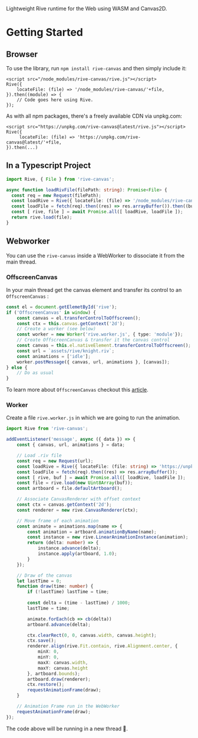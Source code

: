 Lightweight Rive runtime for the Web using WASM and Canvas2D.

# Getting Started

## Browser

To use the library, run `npm install rive-canvas` and then simply include it:

    <script src="/node_modules/rive-canvas/rive.js"></script>
    Rive({
        locateFile: (file) => '/node_modules/rive-canvas/'+file,
    }).then((module) => {
        // Code goes here using Rive.
    });

As with all npm packages, there's a freely available CDN via unpkg.com:

    <script src="https://unpkg.com/rive-canvas@latest/rive.js"></script>
    Rive({
         locateFile: (file) => 'https://unpkg.com/rive-canvas@latest/'+file,
    }).then(...)
    
## In a Typescript Project

```typescript
import Rive, { File } from 'rive-canvas';

async function loadRivFile(filePath: string): Promise<File> {
  const req = new Request(filePath);
  const loadRive = Rive({ locateFile: (file) => '/node_modules/rive-canvas/' + file });
  const loadFile = fetch(req).then((res) => res.arrayBuffer()).then((buf) => new Uint8Array(buf));
  const [ rive, file ] = await Promise.all([ loadRive, loadFile ]);
  return rive.load(file);
}
```

## Webworker

You can use the `rive-canvas` inside a WebWorker to dissociate it from the main thread.

### OffscreenCanvas
In your main thread get the canvas element and transfer its control to an `OffscreenCanvas` :
```typescript
const el = document.getElemetById('rive');
if ('OffscreenCanvas' in window) {
    const canvas = el.transferControlToOffscreen();
    const ctx = this.canvas.getContext('2d');
    // Create a worker (see below)
    const worker = new Worker('rive.worker.js', { type: 'module'});
    // Create OffscreenCanvas & transfer it the canvas control
    const canvas = this.el.nativeElement.transferControlToOffscreen();
    const url = `assets/rive/knight.riv`;
    const animations = ['idle'];
    worker.postMessage({ canvas, url, animations }, [canvas]);
} else {
    // Do as usual
}
```

To learn more about `OffscreenCanvas` checkout this [article](https://developers.google.com/web/updates/2018/08/offscreen-canvas).

### Worker
Create a file `rive.worker.js` in which we are going to run the animation.
```typescript
import Rive from 'rive-canvas';

addEventListener('message', async ({ data }) => {
    const { canvas, url, animations } = data;

    // Load .riv file
    const req = new Request(url);
    const loadRive = Rive({ locateFile: (file: string) => 'https://unpkg.com/rive-canvas@latest/' + file, });
    const loadFile = fetch(req).then((res) => res.arrayBuffer());
    const [ rive, buf ] = await Promise.all([ loadRive, loadFile ]);
    const file = rive.load(new Uint8Array(buf));
    const artboard = file.defaultArtboard();

    // Associate CanvasRenderer with offset context
    const ctx = canvas.getContext('2d');
    const renderer = new rive.CanvasRenderer(ctx);

    // Move frame of each animation
    const animate = animations.map(name => {
        const animation = artboard.animationByName(name);
        const instance = new rive.LinearAnimationInstance(animation);
        return (delta: number) => {
            instance.advance(delta);
            instance.apply(artboard, 1.0);
        }
    });

    // Draw of the canvas
    let lastTime = 0;
    function draw(time: number) {
        if (!lastTime) lastTime = time;
    
        const delta = (time - lastTime) / 1000;
        lastTime = time;

        animate.forEach(cb => cb(delta))
        artboard.advance(delta);

        ctx.clearRect(0, 0, canvas.width, canvas.height);
        ctx.save();
        renderer.align(rive.Fit.contain, rive.Alignment.center, {
            minX: 0,
            minY: 0,
            maxX: canvas.width,
            maxY: canvas.height
        }, artboard.bounds);
        artboard.draw(renderer);
        ctx.restore();
        requestAnimationFrame(draw);
    }

    // Animation Frame run in the WebWorker
    requestAnimationFrame(draw);
});
```

The code above will be running in a new thread 🎉.
